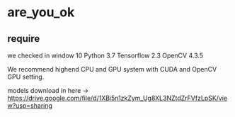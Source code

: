 # are_you_ok


## require
we checked in window 10
Python 3.7
Tensorflow 2.3
OpenCV 4.3.5

We recommend highend CPU and GPU system with CUDA and OpenCV GPU setting.

models download in here -> https://drive.google.com/file/d/1XBi5n1zkZym_Ug8XL3NZtdZrFVfzLpSK/view?usp=sharing
